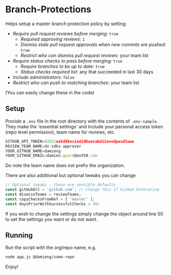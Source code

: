 # Branch-Protections

Helps setup a master branch protection policy by setting:

- *Require pull request reviews before merging*: `true`
    - *Required approving reviews*: `1`
    - *Dismiss stale pull request approvals when new commits are pushed*: `true`
    - *Restrict who can dismiss pull request reviews*: your team list
- *Require status checks to pass before merging*: `true`
    - *Require branches to be up to date*: `true`
    - *Status checks required list*: any that succeeded in last 30 days
- *Include administrators*: `false`
- *Restrict who can push to matching branches*: your team list 

(You can easily change these in the code)

## Setup

Provide a `.env` file in the root directory with the contents of `.env-sample`. They make the 'essential settings' and include your personal access token (repo level permission), team name for reviews, etc.

```javascript
GITHUB_API_TOKEN=82832askd9knsia42dbueiabdi2asndpasd1wwe
REVIEW_TEAM_NAME=dx-sdks-approver
YOUR_GITHUB_NAME=damieng
YOUR_GITHUB_EMAIL=damien.guard@auth0.com
```

Do note the team name does not prefix the organization.

There are also additional but optional tweaks you can change

```javascript
// Optional tweaks - these are sensible defaults
const gitHubUrl = 'github.com'; // Change this if GitHub Enterprise
const dismissTeams = reviewTeams;
const copyChecksFromRef = [ 'master' ];
const daysPriorWithSuccessfulChecks = 30;
```

If you wish to change the settings simply change the object around line 50 to set the settings you want or do not want.

## Running

Run the script with the org/repo name, e.g.

```bash
node app.js @damieng/some-repo
```

Enjoy!
